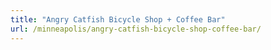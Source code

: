 ```yaml
---
title: "Angry Catfish Bicycle Shop + Coffee Bar"
url: /minneapolis/angry-catfish-bicycle-shop-coffee-bar/
---
```

